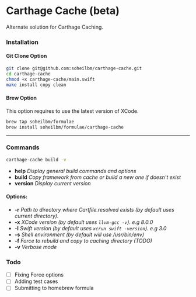 # Carthage Cache (beta)
Alternate solution for Carthage Caching.

### Installation

#### Git Clone Option
```bash
git clone git@github.com:soheilbm/carthage-cache.git
cd carthage-cache
chmod +x carthage-cache/main.swift
make install copy clean
```

#### Brew Option
This option requires to use the latest version of XCode.

```bash
brew tap soheilbm/formulae
brew install soheilbm/formulae/carthage-cache
```

- - -

### Commands
```bash
carthage-cache build -v
```

- **help**     *Display general build commands and options*
- **build**    *Copy framework from cache or build a new one if doesn't exist*
- **version**  *Display current version*


#### Options:
-   **-r**    *Path to directory where Cartfile.resolved exists (by default uses current directory).*
-   **-x**    *XCode version (by default uses `llvm-gcc -v`). e.g 8.0.0*
-   **-l**    *Swift version (by default uses `xcrun swift -version`). e.g 3.0*
-   **-s**    *Shell environment (by default will use /usr/bin/env)*
-   **-f**    *Force to rebuild and copy to caching directory (TODO)*
-   **-v**    *Verbose mode*


### Todo
- [ ] Fixing Force options
- [ ] Adding test cases
- [ ] Submitting to homebrew formula
